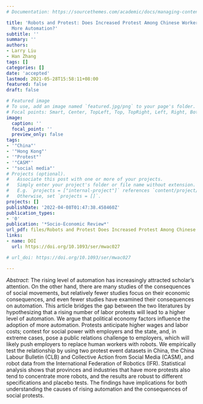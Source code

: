 ```yaml
---
# Documentation: https://sourcethemes.com/academic/docs/managing-content/

title: 'Robots and Protest: Does Increased Protest Among Chinese Workers Result in
  More Automation?'
subtitle: ''
summary: ''
authors:
- Larry Liu
- Han Zhang
tags: []
categories: []
date: 'accepted'
lastmod: 2021-05-28T15:58:11+08:00
featured: false
draft: false

# Featured image
# To use, add an image named `featured.jpg/png` to your page's folder.
# Focal points: Smart, Center, TopLeft, Top, TopRight, Left, Right, BottomLeft, Bottom, BottomRight.
image:
  caption: ''
  focal_point: ''
  preview_only: false
tags:
- '"China"'
- '"Hong Kong"'
- '"Protest"'
- '"CASM"'
- '"social media"'
# Projects (optional).
#   Associate this post with one or more of your projects.
#   Simply enter your project's folder or file name without extension.
#   E.g. `projects = ["internal-project"]` references `content/project/deep-learning/index.md`.
#   Otherwise, set `projects = []`.
projects: []
publishDate: '2022-04-08T01:47:38.458460Z'
publication_types:
- '0'
publication: '*Socio-Economic Review*'
url_pdf: files/Robots and Protest Does Increased Protest Among Chinese Workers Result in More Automation.pdf
links:
- name: DOI
  url: https://doi.org/10.1093/ser/mwac027

# url_doi: https://doi.org/10.1093/ser/mwac027

---
```


*Abstract*: The rising level of automation has increasingly attracted scholar’s attention. On the other hand, there are many studies of the consequences of social movements, but relatively fewer studies focus on their economic consequences, and even fewer studies have examined their consequences on automation. This article bridges the gap between the two literatures by hypothesizing that a rising number of labor protests will lead to a higher level of automation.  We argue that political economy factors influence the adoption of more automation. Protests anticipate higher wages and labor costs; contest for social power with employers and the state, and, in extreme cases, pose a public relations challenge to employers, which will likely push employers to replace human workers with robots. We empirically test the relationship by using two protest event datasets in China, the China Labour Bulletin (CLB) and Collective Action from Social Media (CASM), and robot data from the International Federation of Robotics (IFR). Statistical analysis shows that provinces and industries that have more protests also tend to concentrate more robots, and the results are robust to different specifications and placebo tests. The findings have implications for both understanding the causes of rising automation and the consequences of social protests.
